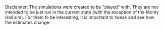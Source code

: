 Disclaimer: The simulations were created to be "played" with. They are not intended to be just run in the current state (with the exception of the Monty Hall sim). For them to be interesting, it is important to tweak and see how the estimates change.
